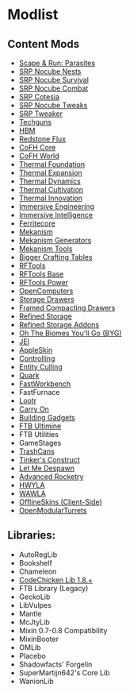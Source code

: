 # Modlist

## Content Mods

* [Scape & Run: Parasites](https://www.curseforge.com/minecraft/mc-mods/scape-and-run-parasites)
* [SRP Nocube Nests](https://www.curseforge.com/minecraft/mc-mods/scape-and-run-parasites-nests-addon-by-nocube)
* [SRP Nocube Survival](https://www.curseforge.com/minecraft/mc-mods/scape-and-run-parasites-survival-addon-by-nocube)
* [SRP Nocube Combat](https://www.curseforge.com/minecraft/mc-mods/scape-and-run-parasites-addon-by-nocube)
* [SRP Cotesia](https://www.curseforge.com/minecraft/mc-mods/srp-addon-cotesia-glomerata)
* [SRP Nocube Tweaks](https://www.curseforge.com/minecraft/mc-mods/scape-and-run-addon-tweaks)
* [SRP Tweaker](https://www.curseforge.com/minecraft/mc-mods/scape-and-run-parasites-tweaker)
* [Techguns](https://www.curseforge.com/minecraft/mc-mods/techguns)
* [HBM](https://www.curseforge.com/minecraft/mc-mods/hbms-nuclear-tech-mod-extended-edition)
* [Redstone Flux](https://www.curseforge.com/minecraft/mc-mods/redstone-flux)
* [CoFH Core](https://www.curseforge.com/minecraft/mc-mods/cofh-core)
* [CoFH World](https://www.curseforge.com/minecraft/mc-mods/cofh-world)
* [Thermal Foundation](https://www.curseforge.com/minecraft/mc-mods/thermal-foundation)
* [Thermal Expansion](https://www.curseforge.com/minecraft/mc-mods/thermal-expansion)
* [Thermal Dynamics](https://www.curseforge.com/minecraft/mc-mods/thermal-dynamics)
* [Thermal Cultivation](https://www.curseforge.com/minecraft/mc-mods/thermal-cultivation)
* [Thermal Innovation](https://www.curseforge.com/minecraft/mc-mods/thermal-innovation)
* [Immersive Engineering](https://www.curseforge.com/minecraft/mc-mods/immersive-engineering)
* [Immersive Intelligence](https://www.curseforge.com/minecraft/mc-mods/immersive-intelligence)
* [Ferritecore](https://www.curseforge.com/minecraft/mc-mods/ferritecore)
* [Mekanism](https://www.curseforge.com/minecraft/mc-mods/mekanism)
* [Mekanism Generators](https://www.curseforge.com/minecraft/mc-mods/mekanism-generators)
* [Mekanism Tools](https://www.curseforge.com/minecraft/mc-mods/mekanism-tools)
* [Bigger Crafting Tables](https://www.curseforge.com/minecraft/mc-mods/bigger-crafting-tables)
* [RFTools](https://www.curseforge.com/minecraft/mc-mods/rftools)
* [RFTools Base](https://www.curseforge.com/minecraft/mc-mods/rftools-base)
* [RFTools Power](https://www.curseforge.com/minecraft/mc-mods/rftools-power)
* [OpenComputers](https://www.curseforge.com/minecraft/mc-mods/opencomputers)
* [Storage Drawers](https://www.curseforge.com/minecraft/mc-mods/storage-drawers)
* [Framed Compacting Drawers](https://www.curseforge.com/minecraft/mc-mods/framed-compacting-drawers)
* [Refined Storage](https://www.curseforge.com/minecraft/mc-mods/refined-storage)
* [Refined Storage Addons](https://www.curseforge.com/minecraft/mc-mods/refined-storage-addons)
* [Oh The Biomes You'll Go (BYG)](https://www.curseforge.com/minecraft/mc-mods/oh-the-biomes-youll-go)
* [JEI](https://www.curseforge.com/minecraft/mc-mods/jei)
* [AppleSkin](https://www.curseforge.com/minecraft/mc-mods/appleskin)
* [Controlling](https://www.curseforge.com/minecraft/mc-mods/controlling)
* [Entity Culling](https://www.curseforge.com/minecraft/mc-mods/entityculling)
* [Quark](https://www.curseforge.com/minecraft/mc-mods/quark)
* [FastWorkbench](https://www.curseforge.com/minecraft/mc-mods/fastworkbench)
* FastFurnace
* [Lootr](https://www.curseforge.com/minecraft/mc-mods/lootr)
* [Carry On](https://www.curseforge.com/minecraft/mc-mods/carry-on)
* [Building Gadgets](https://www.curseforge.com/minecraft/mc-mods/building-gadgets)
* [FTB Ultimine](https://www.curseforge.com/minecraft/mc-mods/ftb-ultimine-forge)
* FTB Utilities
* GameStages
* [TrashCans](https://www.curseforge.com/minecraft/mc-mods/trash-cans)
* [Tinker's Construct](https://www.curseforge.com/minecraft/mc-mods/tinkers-construct)
* [Let Me Despawn](https://www.curseforge.com/minecraft/mc-mods/let-me-despawn)
* [Advanced Rocketry](https://www.curseforge.com/minecraft/mc-mods/advanced-rocketry)
* [HWYLA](https://www.curseforge.com/minecraft/mc-mods/hwyla)
* [WAWLA](https://www.curseforge.com/minecraft/mc-mods/wawla)
* [OfflineSkins (Client-Side)](https://www.curseforge.com/minecraft/mc-mods/offlineskins)
* [OpenModularTurrets](https://www.curseforge.com/minecraft/mc-mods/openmodularturrets)

## Libraries:

* AutoRegLib
* Bookshelf
* Chameleon
* [CodeChicken Lib 1.8.+](https://www.curseforge.com/minecraft/mc-mods/codechicken-lib-1-8)
* FTB Library (Legacy)
* GeckoLib
* LibVulpes
* Mantle
* McJtyLib
* Mixin 0.7-0.8 Compatibility
* MixinBooter
* OMLib
* Placebo
* Shadowfacts' Forgelin
* SuperMartijn642's Core Lib
* WanionLib
